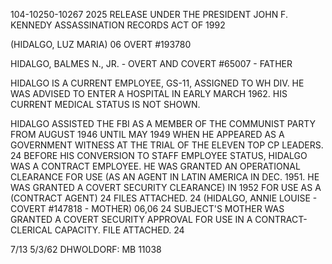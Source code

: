 104-10250-10267  2025 RELEASE UNDER THE PRESIDENT JOHN F. KENNEDY ASSASSINATION RECORDS ACT OF 1992

(HIDALGO, LUZ MARIA) 06
OVERT #193780

HIDALGO, BALMES N., JR. - OVERT AND COVERT #65007 - FATHER

HIDALGO IS A CURRENT EMPLOYEE, GS-11, ASSIGNED TO WH DIV. HE WAS ADVISED
TO ENTER A HOSPITAL IN EARLY MARCH 1962. HIS CURRENT MEDICAL STATUS IS NOT
SHOWN.

HIDALGO ASSISTED THE FBI AS A MEMBER OF THE COMMUNIST PARTY FROM AUGUST
1946 UNTIL MAY 1949 WHEN HE APPEARED AS A GOVERNMENT WITNESS AT THE TRIAL OF
THE ELEVEN TOP CP LEADERS.
	24
BEFORE HIS CONVERSION TO STAFF EMPLOYEE STATUS, HIDALGO WAS A CONTRACT
EMPLOYEE. HE WAS GRANTED AN OPERATIONAL CLEARANCE FOR USE (AS AN AGENT IN
LATIN AMERICA IN DEC. 1951. HE WAS GRANTED A COVERT SECURITY CLEARANCE) IN
1952 FOR USE AS A (CONTRACT AGENT) 24 FILES ATTACHED.
	24
(HIDALGO, ANNIE LOUISE - COVERT #147818 - MOTHER) 06,06
	24
SUBJECT'S MOTHER WAS GRANTED A COVERT SECURITY APPROVAL FOR USE IN A
CONTRACT-CLERICAL CAPACITY. FILE ATTACHED.
	24

7/13 5/3/62 DHWOLDORF: MB
11038

